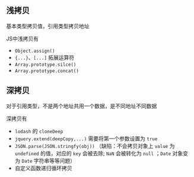 ## 浅拷贝

基本类型拷贝值，引用类型拷贝地址

JS中浅拷贝有
- `Object.assign()`
- `{...}`、`[...]` 拓展运算符
- `Array.prototype.silce()`
- `Array.prototype.concat()`


## 深拷贝

对于引用类型，不是两个地址共用一个数据，是不同地址不同数据

深拷贝有
- `lodash` 的 `cloneDeep`
- `jquery.extend(deepCopy,...)` 需要将第一个参数设置为 `true` 
- `JSON.parse(JSON.stringfy(obj))` （缺陷：不会拷贝对象上 `value` 为 `undefined` 的值，对应的 `key` 会被去除;  `NaN` 会被转化为 `null` ；`Date` 对象变为 `Date` 字符串等等问题）
- 自定义函数递归循环拷贝